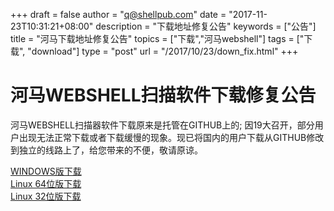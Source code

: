 +++
draft = false
author = "q@shellpub.com"
date = "2017-11-23T10:31:21+08:00"
description = "下载地址修复公告"
keywords = ["公告"]
title = "河马下载地址修复公告"
topics = ["下载","河马webshell"]
tags = ["下载", "download"]
type = "post"
url = "/2017/10/23/down_fix.html"
+++



# 河马WEBSHELL扫描软件下载修复公告


河马WEBSHELL扫描器软件下载原来是托管在GITHUB上的; 因19大召开，部分用户出现无法正常下载或者下载缓慢的现象。现已将国内的用户下载从GITHUB修改到独立的线路上了，给您带来的不便，敬请原谅。


[WINDOWS版下载](http://down.shellpub.com/hm-ui/1.2.0/HemaSetup1.2.0.zip)  
[Linux 64位版下载](http://www.webshell.pub/download/hm/1.2.0/hm-linux-amd64.tgz)  
[Linux 32位版下载](http://www.webshell.pub/download/hm/1.2.0/hm-linux-386.tgz)  
